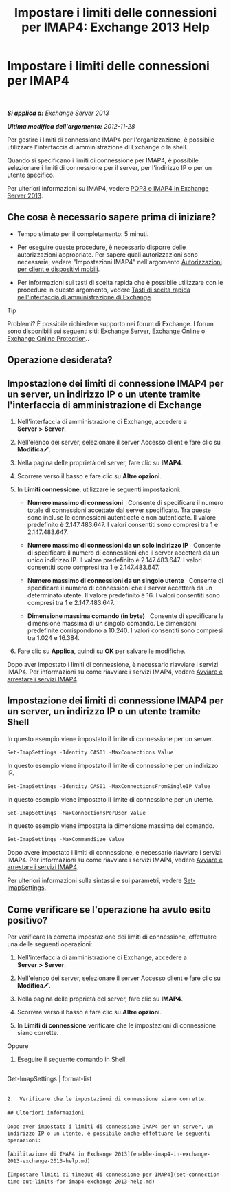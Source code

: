﻿---
title: 'Impostare i limiti delle connessioni per IMAP4: Exchange 2013 Help'
TOCTitle: Impostare i limiti delle connessioni per IMAP4
ms:assetid: 8e3aa366-e77c-4c70-b78d-ddbb178cb521
ms:mtpsurl: https://technet.microsoft.com/it-it/library/Bb123712(v=EXCHG.150)
ms:contentKeyID: 50555636
ms.date: 05/22/2018
mtps_version: v=EXCHG.150
ms.translationtype: MT
---

# Impostare i limiti delle connessioni per IMAP4

 

_**Si applica a:** Exchange Server 2013_

_**Ultima modifica dell'argomento:** 2012-11-28_

Per gestire i limiti di connessione IMAP4 per l'organizzazione, è possibile utilizzare l'interfaccia di amministrazione di Exchange o la shell.

Quando si specificano i limiti di connessione per IMAP4, è possibile selezionare i limiti di connessione per il server, per l'indirizzo IP o per un utente specifico.

Per ulteriori informazioni su IMAP4, vedere [POP3 e IMAP4 in Exchange Server 2013](pop3-and-imap4-in-exchange-server-2013-exchange-2013-help.md).

## Che cosa è necessario sapere prima di iniziare?

  - Tempo stimato per il completamento: 5 minuti.

  - Per eseguire queste procedure, è necessario disporre delle autorizzazioni appropriate. Per sapere quali autorizzazioni sono necessarie, vedere "Impostazioni IMAP4" nell'argomento [Autorizzazioni per client e dispositivi mobili](clients-and-mobile-devices-permissions-exchange-2013-help.md).

  - Per informazioni sui tasti di scelta rapida che è possibile utilizzare con le procedure in questo argomento, vedere [Tasti di scelta rapida nell'interfaccia di amministrazione di Exchange](keyboard-shortcuts-in-the-exchange-admin-center-exchange-online-protection-help.md).


> [!TIP]
> Problemi? È possibile richiedere supporto nei forum di Exchange. I forum sono disponibili sui seguenti siti: <A href="https://go.microsoft.com/fwlink/p/?linkid=60612">Exchange Server</A>, <A href="https://go.microsoft.com/fwlink/p/?linkid=267542">Exchange Online</A> o <A href="https://go.microsoft.com/fwlink/p/?linkid=285351">Exchange Online Protection</A>..



## Operazione desiderata?

## Impostazione dei limiti di connessione IMAP4 per un server, un indirizzo IP o un utente tramite l'interfaccia di amministrazione di Exchange

1.  Nell'interfaccia di amministrazione di Exchange, accedere a **Server** **\>** **Server**.

2.  Nell'elenco dei server, selezionare il server Accesso client e fare clic su **Modifica**![Icona Modifica](images/JJ218640.6f53ccb2-1f13-4c02-bea0-30690e6ea71d(EXCHG.150).gif "Icona Modifica").

3.  Nella pagina delle proprietà del server, fare clic su **IMAP4**.

4.  Scorrere verso il basso e fare clic su **Altre opzioni**.

5.  In **Limiti connessione**, utilizzare le seguenti impostazioni:
    
      - **Numero massimo di connessioni**   Consente di specificare il numero totale di connessioni accettate dal server specificato. Tra queste sono incluse le connessioni autenticate e non autenticate. Il valore predefinito è 2.147.483.647. I valori consentiti sono compresi tra 1 e 2.147.483.647.
    
      - **Numero massimo di connessioni da un solo indirizzo IP**   Consente di specificare il numero di connessioni che il server accetterà da un unico indirizzo IP. Il valore predefinito è 2.147.483.647. I valori consentiti sono compresi tra 1 e 2.147.483.647.
    
      - **Numero massimo di connessioni da un singolo utente**   Consente di specificare il numero di connessioni che il server accetterà da un determinato utente. Il valore predefinito è 16. I valori consentiti sono compresi tra 1 e 2.147.483.647.
    
      - **Dimensione massima comando (in byte)**   Consente di specificare la dimensione massima di un singolo comando. Le dimensioni predefinite corrispondono a 10.240. I valori consentiti sono compresi tra 1.024 e 16.384.

6.  Fare clic su **Applica**, quindi su **OK** per salvare le modifiche.

Dopo aver impostato i limiti di connessione, è necessario riavviare i servizi IMAP4. Per informazioni su come riavviare i servizi IMAP4, vedere [Avviare e arrestare i servizi IMAP4](start-and-stop-the-imap4-services-exchange-2013-help.md).

## Impostazione dei limiti di connessione IMAP4 per un server, un indirizzo IP o un utente tramite Shell

In questo esempio viene impostato il limite di connessione per un server.

```powershell
Set-ImapSettings -Identity CAS01 -MaxConnections Value
```

In questo esempio viene impostato il limite di connessione per un indirizzo IP.

```powershell
Set-ImapSettings -Identity CAS01 -MaxConnectionsFromSingleIP Value
```

In questo esempio viene impostato il limite di connessione per un utente.

```powershell
Set-ImapSettings -MaxConnectionsPerUser Value
```

In questo esempio viene impostata la dimensione massima del comando.

```powershell
Set-ImapSettings -MaxCommandSize Value
```

Dopo avere impostato i limiti di connessione, è necessario riavviare i servizi IMAP4. Per informazioni su come riavviare i servizi IMAP4, vedere [Avviare e arrestare i servizi IMAP4](start-and-stop-the-imap4-services-exchange-2013-help.md).

Per ulteriori informazioni sulla sintassi e sui parametri, vedere [Set-ImapSettings](https://technet.microsoft.com/it-it/library/aa998252\(v=exchg.150\)).

## Come verificare se l'operazione ha avuto esito positivo?

Per verificare la corretta impostazione dei limiti di connessione, effettuare una delle seguenti operazioni:

1.  Nell'interfaccia di amministrazione di Exchange, accedere a **Server** **\>** **Server**.

2.  Nell'elenco dei server, selezionare il server Accesso client e fare clic su **Modifica**![Icona Modifica](images/JJ218640.6f53ccb2-1f13-4c02-bea0-30690e6ea71d(EXCHG.150).gif "Icona Modifica").

3.  Nella pagina delle proprietà del server, fare clic su **IMAP4**.

4.  Scorrere verso il basso e fare clic su **Altre opzioni**.

5.  In **Limiti di connessione** verificare che le impostazioni di connessione siano corrette.

Oppure

1.  Eseguire il seguente comando in Shell.
    
    ```powershell
Get-ImapSettings | format-list
```

2.  Verificare che le impostazioni di connessione siano corrette.

## Ulteriori informazioni

Dopo aver impostato i limiti di connessione IMAP4 per un server, un indirizzo IP o un utente, è possibile anche effettuare le seguenti operazioni:

[Abilitazione di IMAP4 in Exchange 2013](enable-imap4-in-exchange-2013-exchange-2013-help.md)

[Impostare limiti di timeout di connessione per IMAP4](set-connection-time-out-limits-for-imap4-exchange-2013-help.md)


